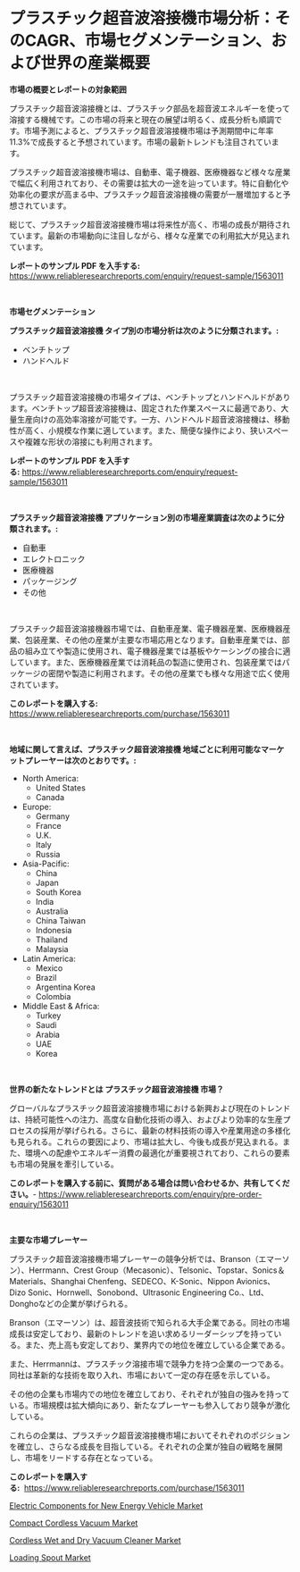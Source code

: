 <p><h1>プラスチック超音波溶接機市場分析：そのCAGR、市場セグメンテーション、および世界の産業概要</h1></p><p><strong>市場の概要とレポートの対象範囲</strong></p>
<p><p>プラスチック超音波溶接機とは、プラスチック部品を超音波エネルギーを使って溶接する機械です。この市場の将来と現在の展望は明るく、成長分析も順調です。市場予測によると、プラスチック超音波溶接機市場は予測期間中に年率11.3%で成長すると予想されています。市場の最新トレンドも注目されています。</p><p>プラスチック超音波溶接機市場は、自動車、電子機器、医療機器など様々な産業で幅広く利用されており、その需要は拡大の一途を辿っています。特に自動化や効率化の要求が高まる中、プラスチック超音波溶接機の需要が一層増加すると予想されています。</p><p>総じて、プラスチック超音波溶接機市場は将来性が高く、市場の成長が期待されています。最新の市場動向に注目しながら、様々な産業での利用拡大が見込まれています。</p></p>
<p><strong>レポートのサンプル PDF を入手する:</strong> <a href="https://www.reliableresearchreports.com/enquiry/request-sample/1563011">https://www.reliableresearchreports.com/enquiry/request-sample/1563011</a></p>
<p>&nbsp;</p>
<p><strong>市場セグメンテーション</strong></p>
<p><strong>プラスチック超音波溶接機 タイプ別の市場分析は次のように分類されます。:</strong></p>
<p><ul><li>ベンチトップ</li><li>ハンドヘルド</li></ul></p>
<p>&nbsp;</p>
<p><p>プラスチック超音波溶接機の市場タイプは、ベンチトップとハンドヘルドがあります。ベンチトップ超音波溶接機は、固定された作業スペースに最適であり、大量生産向けの高効率溶接が可能です。一方、ハンドヘルド超音波溶接機は、移動性が高く、小規模な作業に適しています。また、簡便な操作により、狭いスペースや複雑な形状の溶接にも利用されます。</p></p>
<p><strong>レポートのサンプル PDF を入手する:</strong>&nbsp;<a href="https://www.reliableresearchreports.com/enquiry/request-sample/1563011">https://www.reliableresearchreports.com/enquiry/request-sample/1563011</a></p>
<p>&nbsp;</p>
<p><strong> プラスチック超音波溶接機 アプリケーション別の市場産業調査は次のように分類されます。:</strong></p>
<p><ul><li>自動車</li><li>エレクトロニック</li><li>医療機器</li><li>パッケージング</li><li>その他</li></ul></p>
<p>&nbsp;</p>
<p><p>プラスチック超音波溶接機器市場では、自動車産業、電子機器産業、医療機器産業、包装産業、その他の産業が主要な市場応用となります。自動車産業では、部品の組み立てや製造に使用され、電子機器産業では基板やケーシングの接合に適しています。また、医療機器産業では消耗品の製造に使用され、包装産業ではパッケージの密閉や製造に利用されます。その他の産業でも様々な用途で広く使用されています。</p></p>
<p><strong>このレポートを購入する:</strong>&nbsp; <a href="https://www.reliableresearchreports.com/purchase/1563011">https://www.reliableresearchreports.com/purchase/1563011</a></p>
<p>&nbsp;</p>
<p><strong>地域に関して言えば、プラスチック超音波溶接機 地域ごとに利用可能なマーケットプレーヤーは次のとおりです。:</strong></p>
<p><ul>
    <li>
        North America:
        <ul>
            <li>United States</li>
            <li>Canada</li>
        </ul>
    </li>
    <li>
        Europe:
        <ul>
            <li>Germany</li>
            <li>France</li>
            <li>U.K.</li>
            <li>Italy</li>
            <li>Russia</li>
        </ul>
    </li>
    <li>
        Asia-Pacific:
        <ul>
            <li>China</li>
            <li>Japan</li>
            <li>South Korea</li>
            <li>India</li>
            <li>Australia</li>
            <li>China Taiwan</li>
            <li>Indonesia</li>
            <li>Thailand</li>
            <li>Malaysia</li>
        </ul>
    </li>
    <li>
        Latin America:
        <ul>
            <li>Mexico</li>
            <li>Brazil</li>
            <li>Argentina Korea</li>
            <li>Colombia</li>
        </ul>
    </li>
    <li>
        Middle East & Africa:
        <ul>
            <li>Turkey</li>
            <li>Saudi</li>
            <li>Arabia</li>
            <li>UAE</li>
            <li>Korea</li>
        </ul>
    </li>
    </ul></p>
<p>&nbsp;</p>
<p><strong>世界の新たなトレンドとは プラスチック超音波溶接機 市場？</strong></p>
<p><p>グローバルなプラスチック超音波溶接機市場における新興および現在のトレンドは、持続可能性への注力、高度な自動化技術の導入、およびより効率的な生産プロセスの採用が挙げられる。さらに、最新の材料技術の導入や産業用途の多様化も見られる。これらの要因により、市場は拡大し、今後も成長が見込まれる。また、環境への配慮やエネルギー消費の最適化が重要視されており、これらの要素も市場の発展を牽引している。</p></p>
<p><strong>このレポートを購入する前に、質問がある場合は問い合わせるか、共有してください。</strong>- <a href="https://www.reliableresearchreports.com/enquiry/pre-order-enquiry/1563011">https://www.reliableresearchreports.com/enquiry/pre-order-enquiry/1563011</a></p>
<p>&nbsp;</p>
<p><strong>主要な市場プレーヤー</strong></p>
<p><p>プラスチック超音波溶接機市場プレーヤーの競争分析では、Branson（エマーソン）、Herrmann、Crest Group（Mecasonic）、Telsonic、Topstar、Sonics＆Materials、Shanghai Chenfeng、SEDECO、K-Sonic、Nippon Avionics、Dizo Sonic、Hornwell、Sonobond、Ultrasonic Engineering Co.、Ltd、Donghoなどの企業が挙げられる。 </p><p>Branson（エマーソン）は、超音波技術で知られる大手企業である。同社の市場成長は安定しており、最新のトレンドを追い求めるリーダーシップを持っている。また、売上高も安定しており、業界内での地位を確立している企業である。 </p><p>また、Herrmannは、プラスチック溶接市場で競争力を持つ企業の一つである。同社は革新的な技術を取り入れ、市場において一定の存在感を示している。 </p><p>その他の企業も市場内での地位を確立しており、それぞれが独自の強みを持っている。市場規模は拡大傾向にあり、新たなプレーヤーも参入しており競争が激化している。 </p><p>これらの企業は、プラスチック超音波溶接機市場においてそれぞれのポジションを確立し、さらなる成長を目指している。それぞれの企業が独自の戦略を展開し、市場をリードする存在となっている。</p></p>
<p><strong>このレポートを購入する:</strong>&nbsp;&nbsp;<a href="https://www.reliableresearchreports.com/purchase/1563011">https://www.reliableresearchreports.com/purchase/1563011</a></p>
<p><p><a href="https://natural-crush-b99.notion.site/Electric-Components-for-New-Energy-Vehicle-Market-Size-Focuses-on-Market-Dynamics-In-Depth-Analysis-3bc6d642070f42b7be5577fea7c7b5c5">Electric Components for New Energy Vehicle Market</a></p><p><a href="https://github.com/jsmusil/Market-Research-Report-List-2/blob/main/compact-cordless-vacuum-market.md">Compact Cordless Vacuum Market</a></p><p><a href="https://github.com/bmorecock/Market-Research-Report-List-2/blob/main/cordless-wet-and-dry-vacuum-cleaner-market.md">Cordless Wet and Dry Vacuum Cleaner Market</a></p><p><a href="https://view.publitas.com/reportprime-1/loading-spout-market-analysis-examines-its-scope-on-growth-opportunities-and-forecasted-trends-spanning-from-2024-to-2031/">Loading Spout Market</a></p></p>